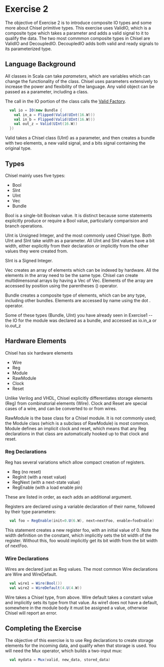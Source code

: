 Exercise 2
==========

The objective of Exercise 2 is to introduce composite IO types and some more about Chisel primitive types.
This exercise uses ValidIO, which is a composite type which takes a parameter and adds a valid signal 
to it to qualify the data.  The two most commmon composite types in Chisel are ValidIO and DecoupledIO.
DecoupledIO adds both valid and ready signals to its parameterized type.

## Language Background

All classes in Scala can take *parameters*, which are variables which can change the functionality of
the class.  Chisel uses parameters extensively to increase the power and flexibility of the language.
Any valid object can be passed as a parameter, including a class.

The call in the IO portion of the class calls the [Valid Factory](https://javadoc.io/doc/edu.berkeley.cs/chisel3_2.13/3.5.6/chisel3/util/Valid$.html).

```scala
  val io = IO(new Bundle {
    val in_a = Flipped(Valid(UInt(16.W)))
    val in_b = Flipped(Valid(UInt(16.W)))
    val out_z = Valid(UInt(16.W))
  })
```

Valid takes a Chisel class (UInt) as a parameter, and then creates a bundle with two elements, a new
valid signal, and a bits signal containing the original type.

## Types

Chisel mainly uses five types:
  - Bool
  - SInt
  - UInt
  - Vec
  - Bundle

Bool is a single-bit Boolean value.  It is distinct because some statements explicitly produce or
require a Bool value, particularly comparision and branch operations.

UInt is Unsigned Integer, and the most commonly used Chisel type.  Both UInt and SInt take *width* as
a parameter.  All UInt and SInt values have a bit width, either explicitly from their declaration or
implicitly from the other values they were created from.

SInt is a Signed Integer.

Vec creates an array of elements which can be indexed by hardware.  All the elements in the array need
to be the same type.  Chisel can create multidimensonal arrays by having a Vec of Vec.  Elements of the
array are accessed by position using the parentheses () operator.

Bundle creates a composite type of elements, which can be any type, including other bundles.  Elements
are accessed by name using the dot . operator.

Some of these types (Bundle, UInt) you have already seen in Exercise1 -- the IO for the module was
declared as a bundle, and accessed as io.in_a or io.out_z

## Hardware Elements

Chisel has six hardware elements

 - Wire
 - Reg
 - Module
 - RawModule
 - Clock
 - Reset

Unlike Verilog and VHDL, Chisel explicitly differentiates storage elements (Reg) from combinatorial
elements (Wire).  Clock and Reset are special cases of a wire, and can be converted to or from wires.

RawModule is the base class for a Chisel module.  It is not commonly used; the Module class (which
is a subclass of RawModule) is most common.  Module defines an implicit clock and reset, which means
that any Reg declarations in that class are automatically hooked up to that clock and reset.

### Reg Declarations

Reg has several variations which allow compact creation of registers.

 - Reg (no reset)
 - RegInit (with a reset value)
 - RegNext (with a next-state value)
 - RegEnable (with a load enable pin)

These are listed in order, as each adds an additional argument.

Registers are declared using a variable declaration of their name, followed by their type parameters:

```scala
  val foo = RegEnable(init=0.U(6.W), next=nextFoo, enable=fooEnable)
```

This statement creates a new register foo, with an initial value of 0.  Note the width definition on
the constant, which implicitly sets the bit width of the register.  Without this, foo would implicitly
get its bit width from the bit width of nextFoo.

### Wire Declarations

Wires are declared just as Reg values.  The most common Wire declarations are Wire and WireDefault.

```scala
  val wire1 = Wire(Bool())
  val wire2 = WireDefault(4.U(4.W))
```

Wire takes a Chisel type, from above.  Wire default takes a constant value and implicitly sets its type
from that value.  As wire1 does not have a default, somewhere in the module body it must be assigned a
value, otherwise Chisel will report an error.

## Completing the Exercise

The objective of this exercise is to use Reg declarations to create storage elements for the incoming
data, and qualify when that storage is used.  You will need the Mux operator, which builds a two-input
mux:

```scala
  val mydata = Mux(valid, new_data, stored_data)
```